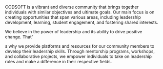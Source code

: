 CODSOFT is a vibrant and diverse community that brings
together individuals with similar objectives and ultimate goals.
Our main focus is on creating opportunities that span various
areas, including leadership development, learning, student
engagement, and fostering shared interests.

We believe in the power of leadership and its ability to drive
positive change. That'

s why we provide platforms and resources
for our community members to develop their leadership skills.
Through mentorship programs, workshops, and collaborative
projects, we empower individuals to take on leadership roles
and make a difference in their respective fields.
